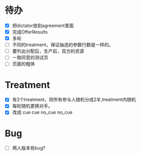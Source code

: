 # 待办


- [x] 把dictator放到agreement里面
- [x] 完成OfferResults
- [x] 多轮
- [ ] 不同的treatment，保证抽选的参数行数是一样的。
- [ ] 要列出分配后，生产前，双方的资源
- [ ] 一致同意的测试页
- [ ] 页面的粗体

# Treatment
- [x] 有2个treatment，将所有参与人随机分成2半,treatment内随机
- [x] 每轮随机更换对手。
- [x] 改成 cue cue no_cue no_cue

# Bug
- [ ] 两人版本有bug?